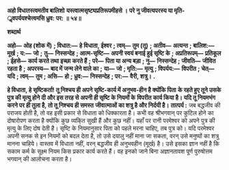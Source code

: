 **अहो विधातस्त्वमतीव बालिशो** **यस्त्वात्मसृष्ट्यप्रतिरूपमीहसे ।** **परे नु जीवत्यपरस्य या मृति-** **ॢवपर्ययश्चेत्त्वमसि ध्रुव: पर: ॥ ५४॥** 

**शब्दार्थ** 

**अहो—** **ओह (शोक में)** **; विधात:—** **हे विधाता, ईश्वर** **; त्वम्—** **तुम (तू)** **; अतीव—** **अत्यन्त** **; बालिश:—** **मूर्ख** **; य:—** **जो** **;** **तु—** **निस्सन्देह** **; आत्म-सृष्टि—** **अपनी स्वयं बनाई हुई सृष्टि के** **; अप्रतिरूपम्—** **प्रतिकूल** **; ईहसे—** **कार्य करते तथा इच्छा** **करते हैं** **; परे—** **पिता या अन्य बड़ा** **; नु—** **निस्सन्देह** **; जीवति—** **जीवित रहता है** **; अपरस्य—** **बाद में जन्म लेने वाले का** **;** **या—** **जो** **; मृति:—** **मृत्यु** **; विपर्यय:—** **विपरीत** **; चेत्—** **यदि** **; त्वम्—** **तुम** **; असि—** **हो** **; ध्रुव:—** **निस्सन्देह** **; पर:—** **वैरी, शत्रु।** **.** 

**हे विधाता, हे सृष्टिकर्ता! तू निश्चय ही अपने सृष्टि-कार्य में अनुभव-हीन है क्योंकि पिता** **के रहते हुए तूने उसके पुत्र की मृत्यु होने दी और इस तरह से अपनी ही सृष्टि के नियमों के** **विपरीत कार्य किया है। यदि तू नियमभंग करने पर ही तुला है, तो तू निश्चय ही समस्त** **जीवात्माओं का शत्रु है और निर्दयी है।** **तात्पर्य :** जब बद्धजीव की पराजय होती है, तो वह इसी प्रकार से विधाता को धिक्कारता है। कभी वह श्रीभगवान् पर कुटिल होने का दोषारोपण करता है क्योंकि कुछ व्यकि्त सुखी हैं और कुछ नहीं। यहाँ पर रानी परमेश्वर को अपने पुत्र की मृत्यु के लिए दोष देती है। सृष्टि के नियमानुसार पिता को पहले मरना चाहिए, तब पुत्र को। यदि परमेश्वर अपनी सनक से इन नियमों को बदल देता है, तो उसे दयालु नहीं माना जा सकता, वरन् उसे मनुष्यों का शत्रु मानना चाहिये। वास्तव में विधाता नहीं, वरन् बद्धजीव ही अनुभवहीन (मूर्ख) है। उसे इसका ज्ञान नहीं है कि सकाम कर्म के सूक्ष्म नियम किस प्रकार कार्य करते हैं। वह इनको जाने बिना अज्ञानतावश पूर्ण पुरुषोत्तम भगवान् की आलोचना करता है।  